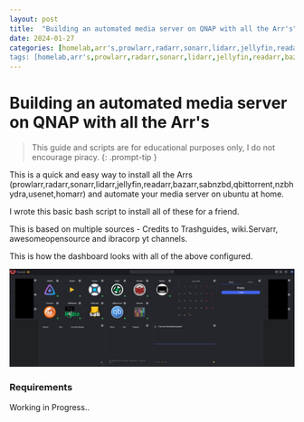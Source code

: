 ```yaml
---
layout: post
title:  "Building an automated media server on QNAP with all the Arr's"
date: 2024-01-27
categories: [homelab,arr's,prowlarr,radarr,sonarr,lidarr,jellyfin,readarr,bazarr,sabnzbd,qbittorrent,nzbhydra,usenet,homarr] #tags and categories needs to be lowercase and separated by commas
tags: [homelab,arr's,prowlarr,radarr,sonarr,lidarr,jellyfin,readarr,bazarr,sabnzbd,qbittorrent,nzbhydra,usenet,homarr]
---
```


# Building an automated media server on QNAP with all the Arr's

> This guide and scripts are for educational purposes only, I do not encourage piracy.
{: .prompt-tip }

This is a quick and easy way to install all the Arrs (prowlarr,radarr,sonarr,lidarr,jellyfin,readarr,bazarr,sabnzbd,qbittorrent,nzbhydra,usenet,homarr) and automate your media server on ubuntu at home.

I wrote this basic bash script to install all of these for a friend.

This is based on multiple sources - Credits to Trashguides, wiki.Servarr, awesomeopensource and ibracorp yt channels.

This is how the dashboard looks with all of the above configured.

![homarr_dashboard](/assets/img/homar.png)

### Requirements

Working in Progress..
```
